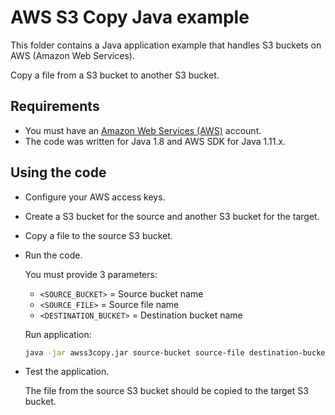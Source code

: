 # AWS S3 Copy Java example

This folder contains a Java application example that handles S3 buckets on AWS (Amazon Web Services).

Copy a file from a S3 bucket to another S3 bucket.

## Requirements

* You must have an [Amazon Web Services (AWS)](http://aws.amazon.com/) account.
* The code was written for Java 1.8 and AWS SDK for Java 1.11.x.

## Using the code

* Configure your AWS access keys.

* Create a S3 bucket for the source and another S3 bucket for the target.

* Copy a file to the source S3 bucket.

* Run the code.

  You must provide 3 parameters:
  
  * `<SOURCE_BUCKET>`      = Source bucket name
  * `<SOURCE_FILE>`        = Source file name
  * `<DESTINATION_BUCKET>` = Destination bucket name

  Run application:

  ```bash
  java -jar awss3copy.jar source-bucket source-file destination-bucket
  ```

* Test the application.

  The file from the source S3 bucket should be copied to the target S3 bucket.
